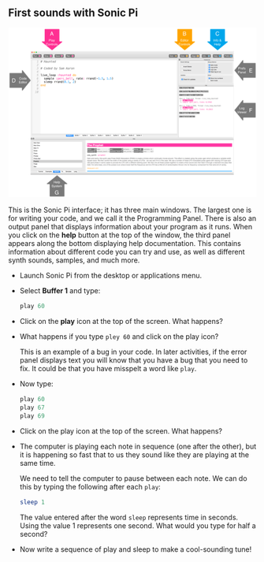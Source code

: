## First sounds with Sonic Pi

![](images/GUI.png)

This is the Sonic Pi interface; it has three main windows. The largest one is for writing your code, and we call it the Programming Panel. There is also an output panel that displays information about your program as it runs. When you click on the **help** button at the top of the window, the third panel appears along the bottom displaying help documentation. This contains information about different code you can try and use, as well as different synth sounds, samples, and much more.

- Launch Sonic Pi from the desktop or applications menu.

- Select **Buffer 1** and type:

	```ruby
	play 60
	```
	
- Click on the **play** icon at the top of the screen. What happens?

- What happens if you type `pley 60` and click on the play icon?

	This is an example of a bug in your code. In later activities, if the error panel displays text you will know that you have a bug that you need to fix. It could be that you have misspelt a word like `play`.

- Now type:

	```ruby
	play 60
	play 67
	play 69
	```
	
- Click on the play icon at the top of the screen. What happens?

- The computer is playing each note in sequence (one after the other), but it is happening so fast that to us they sound like they are playing at the same time.

	We need to tell the computer to pause between each note. We can do this by typing the following after each `play`:

	```ruby
	sleep 1
	```
	The value entered after the word `sleep` represents time in seconds. Using the value 1 represents one second. What would you type for half a second?

- Now write a sequence of play and sleep to make a cool-sounding tune!

